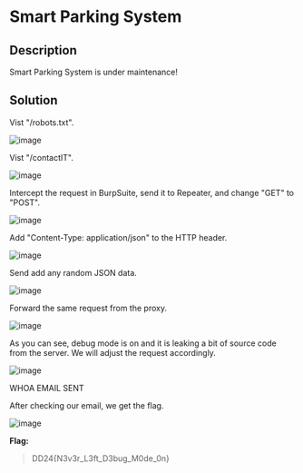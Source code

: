 # Smart Parking System

## Description
Smart Parking System is under maintenance!

## Solution

Vist "/robots.txt".

![image](https://github.com/0xZainRaza/DevDay24-CTF-Writeups/assets/154006182/84d488d0-4d68-41db-b195-8a4025568daa)

Vist "/contactIT".

![image](https://github.com/0xZainRaza/DevDay24-CTF-Writeups/assets/154006182/55d05157-08e2-4b38-9d83-c723e375f4ed)

Intercept the request in BurpSuite, send it to Repeater, and change "GET" to "POST".

![image](https://github.com/0xZainRaza/DevDay24-CTF-Writeups/assets/154006182/639a472f-9d2d-4a67-ac83-1a7cf1ecbd05)

Add "Content-Type: application/json" to the HTTP header.

![image](https://github.com/0xZainRaza/DevDay24-CTF-Writeups/assets/154006182/54d5106f-00bc-4f70-b2f1-fffc0e5bf648)

Send add any random JSON data.

![image](https://github.com/0xZainRaza/DevDay24-CTF-Writeups/assets/154006182/515cb56d-7785-42d1-b56e-2843074bff28)

Forward the same request from the proxy.

![image](https://github.com/0xZainRaza/DevDay24-CTF-Writeups/assets/154006182/d0ede3af-2aa7-4824-9148-a5e19a08cefe)

As you can see, debug mode is on and it is leaking a bit of source code from the server. We will adjust the request accordingly.

![image](https://github.com/0xZainRaza/DevDay24-CTF-Writeups/assets/154006182/54a61849-fec0-4541-851c-43cdb7bb0b67)

WHOA EMAIL SENT

After checking our email, we get the flag.

![image](https://github.com/0xZainRaza/DevDay24-CTF-Writeups/assets/154006182/d4b6115d-f7f4-4547-988f-3ec5b9af6018)

**Flag:** 
> DD24{N3v3r_L3ft_D3bug_M0de_0n}



